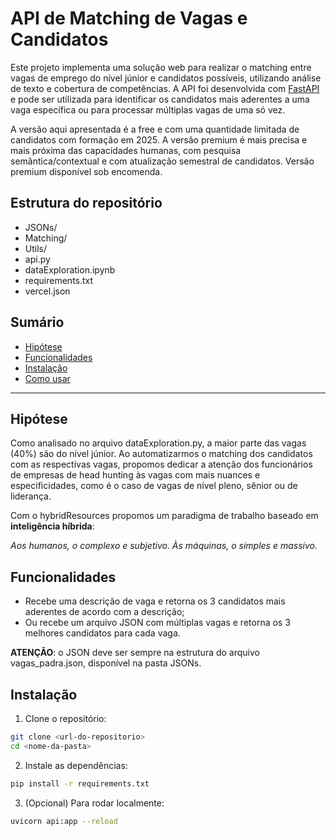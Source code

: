 # API de Matching de Vagas e Candidatos

Este projeto implementa uma solução web para realizar o matching entre vagas de emprego do nível júnior e candidatos possíveis, utilizando análise de texto e cobertura de competências. A API foi desenvolvida com [FastAPI](https://fastapi.tiangolo.com/) e pode ser utilizada para identificar os candidatos mais aderentes a uma vaga específica ou para processar múltiplas vagas de uma só vez.

A versão aqui apresentada é a free e com uma quantidade limitada de candidatos com formação em 2025. A versão premium é mais precisa e mais próxima das capacidades humanas, com pesquisa semântica/contextual e com atualização semestral de candidatos. Versão premium disponível sob encomenda.

## Estrutura do repositório

- JSONs/
- Matching/
- Utils/
- api.py
- dataExploration.ipynb
- requirements.txt
- vercel.json

## Sumário

- [Hipótese](#hipótese)
- [Funcionalidades](#funcionalidades)
- [Instalação](#instalação)
- [Como usar](#como-usar)

---

## Hipótese

Como analisado no arquivo dataExploration.py, a maior parte das vagas (40%) são do nível júnior. Ao automatizarmos o matching dos candidatos com as respectivas vagas, propomos dedicar a atenção dos funcionários de empresas de head hunting às vagas com mais nuances e especificidades, como é o caso de vagas de nível pleno, sênior ou de liderança.

Com o hybridResources propomos um paradigma de trabalho baseado em **inteligência híbrida**:

*Aos humanos, o complexo e subjetivo. Às máquinas, o simples e massivo.*

## Funcionalidades

- Recebe uma descrição de vaga e retorna os 3 candidatos mais aderentes de acordo com a descrição;
- Ou recebe um arquivo JSON com múltiplas vagas e retorna os 3 melhores candidatos para cada vaga.

**ATENÇÃO**: o JSON deve ser sempre na estrutura do arquivo vagas_padra.json, disponível na pasta JSONs.

## Instalação

1. Clone o repositório:
  ```sh
  git clone <url-do-repositorio>
  cd <nome-da-pasta>
  ```

2. Instale as dependências:
  ```sh
  pip install -r requirements.txt
  ```

3. (Opcional) Para rodar localmente:
  ```sh
  uvicorn api:app --reload
  ```